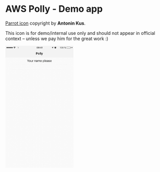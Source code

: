 # AWS Polly - Demo app

[Parrot icon](https://dribbble.com/shots/2342940-Green-Parrot-Mascot-for-Count-ly) copyright by **Antonin Kus**.

This icon is for demo/internal use only and should not appear in official context – unless we pay him for the great work :)

<img src="polly.gif" style="max-height: 380px;"/>

